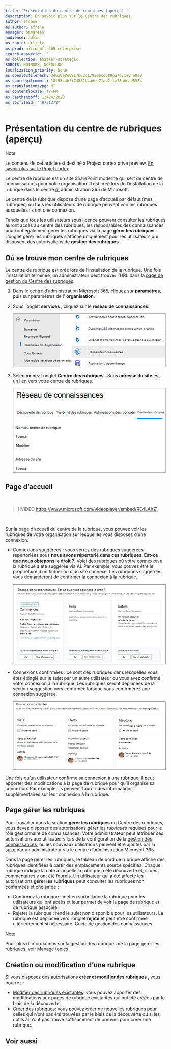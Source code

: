 ```yaml
---
title: 'Présentation du centre de rubriques (aperçu) '
description: En savoir plus sur le Centre des rubriques.
author: efrene
ms.author: efrene
manager: pamgreen
audience: admin
ms.topic: article
ms.prod: microsoft-365-enterprise
search.appverid: ''
ms.collection: enabler-strategic
ROBOTS: NOINDEX, NOFOLLOW
localization_priority: None
ms.openlocfilehash: 3e6a0e8e6917b62c1789ebcd689ba7dc1e64e9e0
ms.sourcegitcommit: 18f95c4b7f74881b4a6ce71ad2ffa78a6ead5584
ms.translationtype: MT
ms.contentlocale: fr-FR
ms.lasthandoff: 12/24/2020
ms.locfileid: "49731378"
---
```

# <a name="topic-center-overview-preview"></a>Présentation du centre de rubriques (aperçu)

> [!Note] 
> Le contenu de cet article est destiné à Project cortex privé preview. [En savoir plus sur le Projet cortex](https://aka.ms/projectcortex).

Le centre de rubrique est un site SharePoint moderne qui sert de centre de connaissances pour votre organisation. Il est créé lors de l’installation de la rubrique dans le centre [d'](set-up-topic-experiences.md) administration 365 de Microsoft.

Le centre de la rubrique dispose d’une page d’accueil par défaut (mes rubriques) où tous les utilisateurs de rubrique peuvent voir les rubriques auxquelles ils ont une connexion. 

Tandis que tous les utilisateurs sous licence pouvant consulter les rubriques auront accès au centre des rubriques, les responsables des connaissances pourront également gérer les rubriques via la page **gérer les rubriques** . L’onglet gérer les rubriques s’affiche uniquement pour les utilisateurs qui disposent des autorisations de **gestion des rubriques** . 

## <a name="where-is-my-topic-center"></a>Où se trouve mon centre de rubriques

Le centre de rubrique est créé lors de l’installation de la rubrique. Une fois l’installation terminée, un administrateur peut trouver l’URL dans la [page de gestion du Centre des rubriques](https://docs.microsoft.com/microsoft-365/knowledge/topic-experiences-administration#to-access-topics-management-settings).


1. Dans le centre d’administration Microsoft 365, cliquez sur **paramètres**, puis sur paramètres de l' **organisation**.
2. Sous l’onglet **services** , cliquez sur le **réseau de connaissances**.

    ![Connecter des personnes aux connaissances](../media/admin-org-knowledge-options-completed.png) </br>

3. Sélectionnez l’onglet **Centre des rubriques** . Sous **adresse du site** est un lien vers votre centre de rubriques.

    ![connaissances-réseau-paramètres](../media/knowledge-network-settings-topic-center.png) </br>



## <a name="home-page"></a>Page d’accueil

</br>

> [!VIDEO https://www.microsoft.com/videoplayer/embed/RE4LAhZ]  

</br>


Sur la page d’accueil du centre de la rubrique, vous pouvez voir les rubriques de votre organisation sur lesquelles vous disposez d’une connexion.

- Connexions suggérées : vous verrez des rubriques suggérées répertoriées sous **nous avons répertorié dans ces rubriques. Est-ce que nous obtenons le droit ?**. Voici des rubriques où votre connexion à la rubrique a été suggérée via AI. Par exemple, vous pouvez être le propriétaire d’un fichier ou d’un site connexe. Les rubriques suggérées vous demanderont de confirmer la connexion à la rubrique.

   ![Connexions suggérées](../media/knowledge-management/my-topics.png) </br>
 
- Connexions confirmées : ce sont des rubriques dans lesquelles vous êtes épinglé sur le sujet par un autre utilisateur ou vous avez confirmé votre connexion à la rubrique. Les rubriques seront déplacées de la section suggestion vers confirmée lorsque vous confirmerez une connexion suggérée.
 
   ![Rubriques confirmées](../media/knowledge-management/my-topics-confirmed.png) </br>

Une fois qu’un utilisateur confirme sa connexion à une rubrique, il peut apporter des modifications à la page de rubrique pour qu’il organise sa connexion. Par exemple, ils peuvent fournir des informations supplémentaires sur leur connexion à la rubrique.


## <a name="manage-topics-page"></a>Page gérer les rubriques

Pour travailler dans la section **gérer les rubriques** du Centre des rubriques, vous devez disposer des autorisations gérer les *rubriques* requises pour le rôle gestionnaire de connaissances. Votre administrateur peut attribuer ces autorisations aux utilisateurs lors de la configuration de la [gestion des connaissances](set-up-topic-experiences.md), ou les nouveaux utilisateurs peuvent être ajoutés par la [suite](topic-experiences-knowledge-rules.md) par un administrateur via le centre d’administration Microsoft 365.

Dans la page gérer les rubriques, le tableau de bord de rubrique affiche des rubriques identifiées à partir des emplacements source spécifiés. Chaque rubrique indique la date à laquelle la rubrique a été découverte et, si des commentaires y ont été fournis. Un utilisateur qui a été affecté les autorisations **gérer les rubriques** peut consulter les rubriques non confirmées et choisir de :
- Confirmez la rubrique : met en surbrillance la rubrique pour les utilisateurs qui ont accès et leur permet de voir la page de rubrique et de rubrique associée.
- Rejeter la rubrique : rend le sujet non disponible pour les utilisateurs. La rubrique est déplacée vers l’onglet **rejeté** et peut être confirmée ultérieurement si nécessaire. Guide de gestion des connaissances 

> [!Note] 
> Pour plus d’informations sur la gestion des rubriques de la page gérer les rubriques, voir [Manage topics](manage-topics.md) .


## <a name="create-or-edit-a-topic"></a>Création ou modification d’une rubrique

Si vous disposez des autorisations **créer et modifier des rubriques** , vous pourrez :

- [Modifier des rubriques existantes](edit-a-topic.md): vous pouvez apporter des modifications aux pages de rubrique existantes qui ont été créées par le biais de la découverte.
- [Créer des rubriques](create-a-topic.md): vous pouvez créer de nouvelles rubriques pour celles qui n’ont pas été trouvées par le biais de la découverte ou si les outils ai n’ont pas trouvé suffisamment de preuves pour créer une rubrique.






## <a name="see-also"></a>Voir aussi



  






